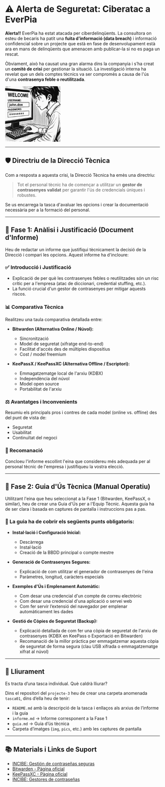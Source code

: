 # ⚠️ Alerta de Seguretat: Ciberatac a EverPia

**Alerta!!** EverPia ha estat atacada per ciberdelinqüents. La consultora on esteu de becaris ha patit una **fuita d’informació (data breach)** i informació confidencial sobre un projecte que està en fase de desenvolupament està ara en mans de delinqüents que amenacen amb publicar-la si no es paga un rescat.

Òbviament, això ha causat una gran alarma dins la companyia i s’ha creat un **comitè de crisi** per gestionar la situació. La investigació interna ha revelat que un dels comptes tècnics va ser compromès a causa de l'ús d'una **contrasenya feble o reutilitzada**.

![ujjuuj](img.png)

---

## 🛡️ Directriu de la Direcció Tècnica

Com a resposta a aquesta crisi, la Direcció Tècnica ha emès una directriu:

> Tot el personal tècnic ha de començar a utilitzar un **gestor de contrasenyes validat** per garantir l'ús de credencials úniques i robustes.

Se us encarrega la tasca d'avaluar les opcions i crear la documentació necessària per a la formació del personal.

---

## 📄 Fase 1: Anàlisi i Justificació (Document d'Informe)

Heu de redactar un informe que justifiqui tècnicament la decisió de la Direcció i compari les opcions. Aquest informe ha d'incloure:

### ✅ Introducció i Justificació

- Explicació de per què les contrasenyes febles o reutilitzades són un risc crític per a l'empresa (atac de diccionari, credential stuffing, etc.).
- La funció crucial d'un gestor de contrasenyes per mitigar aquests riscos.

### 📊 Comparativa Tècnica

Realitzeu una taula comparativa detallada entre:

- **Bitwarden (Alternativa Online / Núvol):**
  - Sincronització
  - Model de seguretat (xifratge end-to-end)
  - Facilitat d'accés des de múltiples dispositius
  - Cost / model freemium

- **KeePassX / KeePassXC (Alternativa Offline / Escriptori):**
  - Emmagatzematge local de l'arxiu (KDBX)
  - Independència del núvol
  - Model open source
  - Portabilitat de l'arxiu

### ⚖️ Avantatges i Inconvenients

Resumiu els principals pros i contres de cada model (online vs. offline) des del punt de vista de:

- Seguretat
- Usabilitat
- Continuïtat del negoci

### 📝 Recomanació

Concloeu l'informe escollint l'eina que considereu més adequada per al personal tècnic de l'empresa i justifiqueu la vostra elecció.

---

## 🧰 Fase 2: Guia d'Ús Tècnica (Manual Operatiu)

Utilitzant l'eina que heu seleccionat a la Fase 1 (Bitwarden, KeePassX, o similar), heu de crear una Guia d'Ús per a l'Equip Tècnic. Aquesta guia ha de ser clara i basada en captures de pantalla i instruccions pas a pas.

### 🔧 La guia ha de cobrir els següents punts obligatoris:

- **Instal·lació i Configuració Inicial:**
  - Descàrrega
  - Instal·lació
  - Creació de la BBDD principal o compte mestre

- **Generació de Contrasenyes Segures:**
  - Explicació de com utilitzar el generador de contrasenyes de l'eina
  - Paràmetres, longitud, caràcters especials

- **Exemples d'Ús i Emplenament Automàtic:**
  - Com desar una credencial d'un compte de correu electrònic
  - Com desar una credencial d'una aplicació o servei web
  - Com fer servir l’extensió del navegador per emplenar automàticament les dades

- **Gestió de Còpies de Seguretat (Backup):**
  - Explicació detallada de com fer una còpia de seguretat de l'arxiu de contrasenyes (KDBX en KeePass o Exportació en Bitwarden)
  - Recomanació de la millor pràctica per emmagatzemar aquesta còpia de seguretat de forma segura (clau USB xifrada o emmagatzematge xifrat al núvol)

---

## 📁 Lliurament

Es tracta d’una tasca individual. Què caldrà lliurar?

Dins el repositori del `projecte-3` heu de crear una carpeta anomenada `tasca01`, dins d’ella heu de tenir:

- `README.md` amb la descripció de la tasca i enllaços als arxius de l’informe i la guia
- `informe.md` → Informe corresponent a la Fase 1
- `guia.md` → Guia d’ús tècnica
- Carpeta d’imatges (`img`, `pics`, etc.) amb les captures de pantalla

---

## 📚 Materials i Links de Suport

- [INCIBE: Gestión de contraseñas seguras](https://www.incibe.es/protege-tu-empresa/blog/gestion-contrasenas-seguras)
- [Bitwarden - Pàgina oficial](https://bitwarden.com)
- [KeePassXC - Pàgina oficial](https://keepassxc.org)
- [INCIBE: Gestores de contraseñas](https://www.incibe.es/protege-tu-empresa/blog/gestores-contrasenas)
